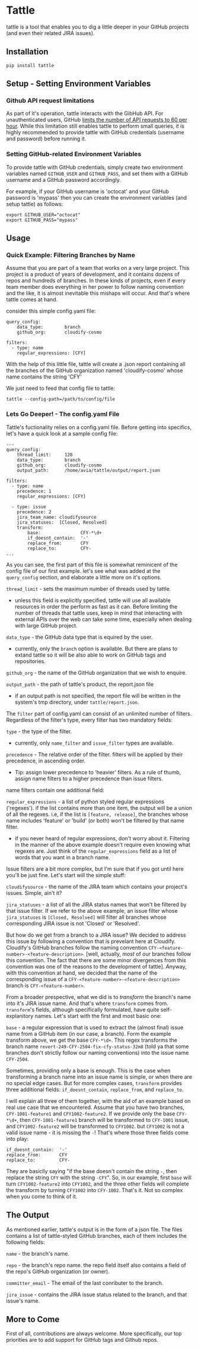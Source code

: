 # Tattle

tattle is a tool that enables you to dig a little deeper in your GitHub projects (and even their related JIRA issues).


## Installation
```
pip install tattle
```
## Setup - Setting Environment Variables

### Github API request limitations
As part of it's operation, tattle interacts with the GibHub API. For unauthenticated users, GitHub [limits the number of API requests to 60 per hour](https://developer.github.com/v3/#rate-limiting). While this limitation still enables tattle to perform small queries, it is highly recommended to provide tattle with GitHub credentials (username and password) before running it.

### Setting GitHub-related Environment Variables

To provide tattle with GitHub credentials, simply create two environment variables named `GITHUB_USER` and `GITHUB_PASS`, and set them with a GitHub username and a GitHub password accordingly.

For example, if your GitHub username is 'octocat' and your GitHub password is 'mypass' then you can create the environment variables (and setup tattle) as follows:
  
```
export GITHUB_USER="octocat"
export GITHUB_PASS="mypass"
```
## Usage

### Quick Example: Filtering Branches by Name

Assume that you are part of a team that works on a very large project.
This project is a product of years of development, and it contains dozens of repos and hundreds of branches. In these kinds of projects, even if every team member does everything in her power to follow naming convention and the like, it is almost inevitable this mishaps will occur. And that's where tattle comes at hand.

consider this simple config.yaml file:
```
query_config:
    data_type:        branch
    github_org:       cloudify-cosmo
    
filters:
  - type: name
    regular_expressions: [CFY]
```

With the help of this little file, tattle will create a .json report containing all the branches of the GitHub organization named 'cloudify-cosmo' whose name contains the string 'CFY'

We just need to feed that config file to tattle:
```
tattle --config-path=/path/to/config/file
```

### Lets Go Deeper! - The config.yaml File

Tattle's fuctionality relies on a config.yaml file.
Before getting into specifics, let's have a quick look at a sample config file:
```
---
query_config:
    thread_limit:     120
    data_type:        branch
    github_org:       cloudify-cosmo
    output_path:      /home/avia/tattle/output/report.json

filters:
  - type: name
    precedence: 1
    regular_expressions: [CFY]
        
  - type: issue
    precedence: 2
    jira_team_name: cloudifysource
    jira_statuses:  [Closed, Resolved]
    transform:
        base:               CFY-*\d+
        if_doesnt_contain:  '-'
        replace_from:       CFY
        replace_to:         CFY-
...
```
As you can see, the first part of this file is somewhat reminicent of the config file of our first example. let's see what was added at the `query_config` section, and elaborate a little more on it's options.

`thread_limit` - sets the maximum number of threads used by tattle.
- unless this field is explicitly specified, tattle will use all available resources in order the perform as fast as it can. Before limiting the number of threads that tattle uses, keep in mind that interacting with external APIs over the web can take some time, especially when dealing with large GitHub project.

`data_type` - the GitHub data type that is equired by the user.
* currently, only the `branch` option is available. But there are plans to extand tattle so it will be also able to work on GitHub tags and repositories.

`github_org` - the name of the GitHub organization that we wish to enquire.

`output_path` - the path of tattle's product, the report.json file
* if an output path is not specified, the report file will be written in the system's tmp directory, under `tattle/report.json`.

The `filter` part of config.yaml can consist of an unlimited number of filters. Regardless of the filter's type, every filter has two mandatory fields:

`type` - the type of the filter.
* currently, only `name_filter` and `issue_filter` types are available.

`precedence` - The relative order of the filter. filters will be applied by their precedence, in ascending order.
* Tip: assign lower precedence to 'heavier' filters. As a rule of thumb, assign name filters to a higher precedence than issue filters.

name filters contain one additional field:

`regular_expressions` - a list of python styled regular expressions ('regexes'). if the list contains more than one item, the output will be a union of all the regexes. i.e, if the list is `[feature, release]`, the branches whose name includes 'feature' or 'build' (or both) won't be filtered by that name filter.
* if you never heard of regular expressions, don't worry about it. Filtering in the manner of the above example doesn't require even knowing what regexes are. Just think of the `regular_expressions` field as a list of words that you want in a branch name.

Issue filters are a bit more complex, but I'm sure that if you got until here you'll be just fine. Let's start will the simple stuff:

`cloudifysource` - the name of the JIRA team which contains your project's issues. Simple, ain't it?

`jira_statuses` - a list of all the JIRA status names that won't be filtered by that issue filter. If we refer to the above example, an issue filter whose `jira_statuses` is  `[Closed, Resolved]` will filter all branches whose corresponding JIRA issue is not 'Closed' or 'Resolved'.

But how do we get from a branch to a JIRA issue? We decided to address this issue by following a convention that is prevelant here at Cloudify. Cloudify's GitHub branches follow the naming convention `CFY-<feature-number>-<feature-description>`. [well, actually, *most* of our branches follow this convention. The fact that there are some minor divergences from this convention was one of the reasons to the development of tattle]. Anyway, with this convention at hand, we decided that the name of the corresponding issue of a `CFY-<feature-number>-<feature-description>` branch is `CFY-<feature-number>`.

From a broader prespective, what we did is to *transform* the branch's name into it's JIRA issue name. And that's where `transform` comes from. `transform`'s fields, although specifically formulated,  have quite self-explanitory names. Let's start with the first and most basic one:

`base` - a regular expression that is used to extract the (almost final) issue name from a GitHub item (in our case, a branch). Form the example transform above, we get the base `CFY-*\d+`. This regex transforms the branch name `revert-249-CFY-2504-fix-cfy-status-32m8` (told ya that some branches don't strictly follow our naming conventions) into the issue name `CFY-2504`.

Sometimes, providing only a base is enough. This is the case when transforming a branch name into an issue name is simple, or when there are no special edge cases. But for more complex cases, `transform` provides three additional fields: `if_doesnt_contain`, `replace_from`, and `replace_to`.

I will explain all three of them together, with the aid of an example based on real use case that we encountered.
Assume that you have two branches, `CFY-1001-feature1` and `CFY1002-feature2`. If we provide only the base `CFY-*\d+`, then `CFY-1001-feature1` branch will be transformed to `CFY-1001` issue, and `CFY1002-feature2` will be transformed to `CFY1002`.
but `CFY1002` is not a valid issue name - it is missing the `-`!
That's where those three fields come into play:
```
if_doesnt_contain:  '-'
replace_from:       CFY
replace_to:         CFY-
```
They are basiclly saying "if the base doesn't contain the string `-`, then replace the string `CFY` with the string `-CFY`". So, in our example, first `base` will turn `CFY1002-feature2` into `CFY1002`, and the three other fields will complete the transform by turning `CFY1002` into `CFY-1002`. That's it. Not so complex when you come to think of it.


## The Output

As mentioned earlier, tattle's output is in the form of a json file.
The files contains a list of tattle-styled GitHub branches, each of them includes the following fields:

`name` - the branch's name.

`repo` - the branch's repo name. the repo field itself also contains a field of the repo's GitHub organization (or owner).

`committer_email` - The email of the last conributer to the branch.

`jira_issue` - contains the JIRA issue status related to the branch, and that issue's name.


## More to Come

First of all, contributions are always welcome.
More specifically, our top priorities are to add support for GitHub tags and Github repos.
